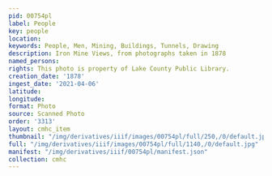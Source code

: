 ```yaml
---
pid: 00754pl
label: People
key: people
location: 
keywords: People, Men, Mining, Buildings, Tunnels, Drawing
description: Iron Mine Views, from photographs taken in 1878
named_persons: 
rights: This photo is property of Lake County Public Library.
creation_date: '1878'
ingest_date: '2021-04-06'
latitude: 
longitude: 
format: Photo
source: Scanned Photo
order: '3313'
layout: cmhc_item
thumbnail: "/img/derivatives/iiif/images/00754pl/full/250,/0/default.jpg"
full: "/img/derivatives/iiif/images/00754pl/full/1140,/0/default.jpg"
manifest: "/img/derivatives/iiif/00754pl/manifest.json"
collection: cmhc
---
```

